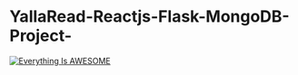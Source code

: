 # YallaRead-Reactjs-Flask-MongoDB-Project-


[![Everything Is AWESOME](https://img.youtube.com/vi/StTqXEQ2l-Y/0.jpg)](https://www.youtube.com/watch?v=DuA2qeuur1E)
